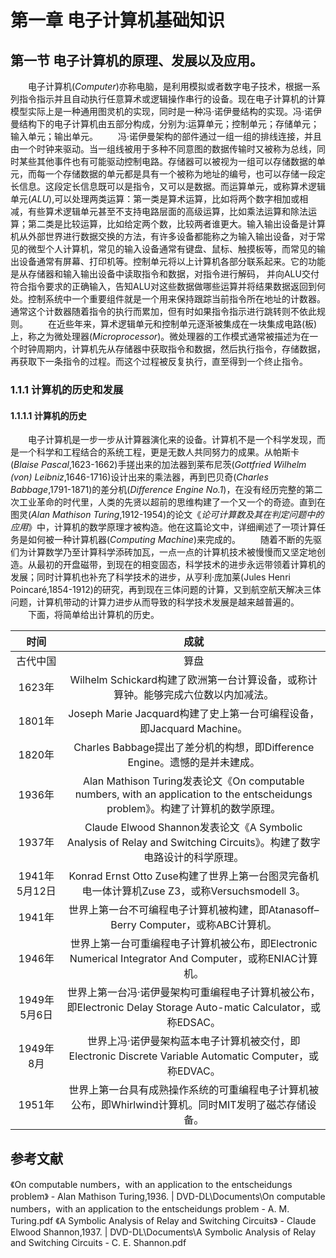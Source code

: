 # 第一章 电子计算机基础知识

## 第一节 电子计算机的原理、发展以及应用。

　　电子计算机(*Computer*)亦称电脑，是利用模拟或者数字电子技术，根据一系列指令指示并且自动执行任意算术或逻辑操作串行的设备。现在电子计算机的计算模型实际上是一种通用图灵机的实现，同时是一种冯·诺伊曼结构的实现。冯·诺伊曼结构下的电子计算机由五部分构成，分别为:运算单元；控制单元；存储单元；输入单元；输出单元。
　　冯·诺伊曼架构的部件通过一组一组的排线连接，并且由一个时钟来驱动。当一组线被用于多种不同意图的数据传输时又被称为总线，同时某些其他事件也有可能驱动控制电路。存储器可以被视为一组可以存储数据的单元，而每一个存储数据的单元都是具有一个被称为地址的编号，也可以存储一段定长信息。这段定长信息既可以是指令，又可以是数据。而运算单元，或称算术逻辑单元(*ALU*),可以处理两类运算：第一类是算术运算，比如将两个数字相加或相减，有些算术逻辑单元甚至不支持电路层面的高级运算，比如乘法运算和除法运算；第二类是比较运算，比如给定两个数，比较两者谁更大。输入输出设备是计算机从外部世界进行数据交换的方法，有许多设备都能称之为输入输出设备，对于常见的微型个人计算机，常见的输入设备通常有键盘、鼠标、触摸板等，而常见的输出设备通常有屏幕、打印机等。控制单元将以上计算机各部分联系起来。它的功能是从存储器和输入输出设备中读取指令和数据，对指令进行解码， 并向ALU交付符合指令要求的正确输入，告知ALU对这些数据做哪些运算并将结果数据返回到何处。控制系统中一个重要组件就是一个用来保持跟踪当前指令所在地址的计数器。 通常这个计数器随着指令的执行而累加，但有时如果指令指示进行跳转则不依此规则。 
　　在近些年来，算术逻辑单元和控制单元逐渐被集成在一块集成电路(板)上，称之为微处理器(*Microprocessor*)。微处理器的工作模式通常被描述为在一个时钟周期内，计算机先从存储器中获取指令和数据，然后执行指令，存储数据，再获取下一条指令的过程。而这个过程被反复执行，直至得到一个终止指令。

### 1.1.1 计算机的历史和发展

#### 1.1.1.1 计算机的历史

　　电子计算机是一步一步从计算器演化来的设备。计算机不是一个科学发现，而是一个科学和工程结合的系统工程，更是无数人共同努力的成果。从帕斯卡(*Blaise Pascal*,1623-1662)手搓出来的加法器到莱布尼茨(*Gottfried Wilhelm (von) Leibniz*,1646-1716)设计出来的乘法器，再到巴贝奇(*Charles Babbage*,1791-1871)的差分机(*Difference Engine No.1*)，在没有经历完整的第二次工业革命的时代里，人类的先贤以超前的思维构建了一个又一个的奇迹。直到在图灵(*Alan Mathison Turing*,1912-1954)的论文《*论可计算数及其在判定问题中的应用*》中，计算机的数学原理才被构造。他在这篇论文中，详细阐述了一项计算任务是如何被一种计算机器(*Computing Machine*)来完成的。
　　随着不断的先驱们为计算数学乃至计算科学添砖加瓦，一点一点的计算机技术被慢慢而又坚定地创造。从最初的开盘磁带，到现在的相变固态，科学技术的进步永远带领着计算机的发展；同时计算机也补充了科学技术的进步，从亨利·庞加莱(Jules Henri Poincaré,1854-1912)的研究，再到现在三体问题的计算，又到航空航天解决三体问题，计算机带动的计算力进步从而导致的科学技术发展是越来越普遍的。
　　下面，将简单给出计算机的历史。

| 时间 | 成就 |
| :---: | :----: |
| 古代中国 | 算盘 |
| 1623年 | Wilhelm Schickard构建了欧洲第一台计算设备，或称计算钟。能够完成六位数以内加减法。 |
| 1801年 | Joseph Marie Jacquard构建了史上第一台可编程设备，即Jacquard Machine。 |
| 1820年 | Charles Babbage提出了差分机的构想，即Difference Engine。遗憾的是并未建成。 |
| 1936年 | Alan Mathison Turing发表论文《On computable numbers, with an application to the entscheidungs problem》。构建了计算机的数学原理。 |
| 1937年 | Claude Elwood Shannon发表论文《A Symbolic Analysis of Relay and Switching Circuits》。构建了数字电路设计的科学原理。 |
| 1941年5月12日 | Konrad Ernst Otto Zuse构建了世界上第一台图灵完备机电一体计算机Zuse Z3，或称Versuchsmodell 3。 |
| 1941年 | 世界上第一台不可编程电子计算机被构建，即Atanasoff–Berry Computer，或称ABC计算机。 |
| 1946年 | 世界上第一台可重编程电子计算机被公布，即Electronic Numerical Integrator And Computer，或称ENIAC计算机。 |
| 1949年5月6日 | 世界上第一台冯·诺伊曼架构可重编程电子计算机被公布，即Electronic Delay Storage Auto-matic Calculator，或称EDSAC。 |
| 1949年8月 | 世界上冯·诺伊曼架构蓝本电子计算机被交付，即Electronic Discrete Variable Automatic Computer，或称EDVAC。 |
| 1951年 | 世界上第一台具有成熟操作系统的可重编程电子计算机被公布，即Whirlwind计算机。同时MIT发明了磁芯存储设备。 |






## 参考文献
《On computable numbers，with an application to the entscheidungs problem》 - Alan Mathison Turing,1936. | DVD-DL\Documents\On computable numbers，with an application to the entscheidungs problem - A. M. Turing.pdf
《A Symbolic Analysis of Relay and Switching Circuits》 - Claude Elwood Shannon,1937. | DVD-DL\Documents\A Symbolic Analysis of Relay and Switching Circuits - C. E. Shannon.pdf
